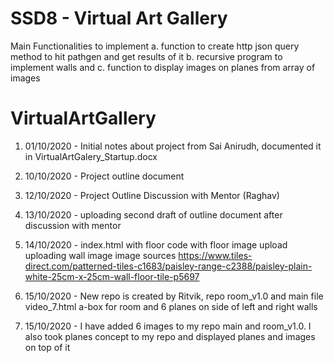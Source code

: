 # SSD8 - Virtual Art Gallery

Main Functionalities to implement
a. function to create http json query method to hit pathgen and get results of it
b. recursive program to implement walls and 
c. function to display images on planes from array of images



# VirtualArtGallery

1. 01/10/2020 - Initial notes about project from Sai Anirudh, documented it in VirtualArtGalery_Startup.docx
2. 10/10/2020 - Project outline document 
3. 12/10/2020 - Project Outline Discussion with Mentor (Raghav)
4. 13/10/2020 - uploading second draft of outline document after discussion with mentor
5. 14/10/2020 - index.html with floor code with floor image upload
                        uploading wall image
                        image sources 
                        https://www.tiles-direct.com/patterned-tiles-c1683/paisley-range-c2388/paisley-plain-white-25cm-x-25cm-wall-floor-tile-p5697

6. 15/10/2020 - New repo is created by Ritvik, repo room_v1.0 and main file video_7.html
                a-box for room and 6 planes on side of left and right walls

7. 15/10/2020 - I have added 6 images to my repo main and room_v1.0.
                I also took planes concept to my repo and displayed planes and images on top of it
